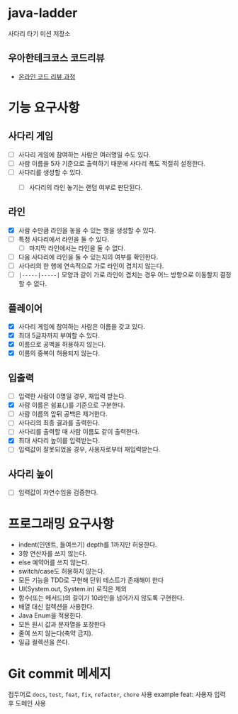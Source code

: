 # java-ladder

사다리 타기 미션 저장소

## 우아한테크코스 코드리뷰

- [온라인 코드 리뷰 과정](https://github.com/woowacourse/woowacourse-docs/blob/master/maincourse/README.md)

# 기능 요구사항
## 사다리 게임
- [ ] 사다리 게임에 참여하는 사람은 여러명일 수도 있다.
- [ ] 사람 이름을 5자 기준으로 출력하기 때문에 사다리 폭도 적절히 설정한다.
- [ ] 사다리를 생성할 수 있다.
  - [ ] 사다리의 라인 놓기는 랜덤 여부로 판단된다. 


## 라인
- [x] 사람 수만큼 라인을 놓을 수 있는 행을 생성할 수 있다.
- [ ] 특정 사다리에서 라인을 둘 수 있다.
  - [ ] 마지막 라인에서는 라인을 둘 수 없다.
- [ ] 다음 사다리에 라인을 둘 수 있는지의 여부를 확인한다.
- [ ] 사다리의 한 행에 연속적으로 가로 라인이 겹치지 않는다.
- [ ] `|-----|-----|` 모양과 같이 가로 라인이 겹치는 경우 어느 방향으로 이동할지 결정할 수 없다.

## 플레이어
- [x] 사다리 게임에 참여하는 사람은 이름을 갖고 있다.
- [x] 최대 5글자까지 부여할 수 있다.
- [x] 이름으로 공백을 허용하지 않는다.
- [x] 이름의 중복이 허용되지 않는다.

## 입출력
- [ ] 입력한 사람이 0명일 경우, 재입력 받는다.
- [x] 사람 이름은 쉼표(,)를 기준으로 구분한다.
- [ ] 사람 이름의 앞뒤 공백은 제거한다.
 - [ ] 사다리의 최종 결과를 출력한다.
- [ ] 사다리를 출력할 때 사람 이름도 같이 출력한다.
- [x] 최대 사다리 높이를 입력받는다.
- [ ] 입력값이 잘못되었을 경우, 사용자로부터 재입력받는다.

## 사다리 높이
- [ ] 입력값이 자연수임을 검증한다.

# 프로그래밍 요구사항
- indent(인덴트, 들여쓰기) depth를 1까지만 허용한다.
- 3항 연산자를 쓰지 않는다.
- else 예약어를 쓰지 않는다.
- switch/case도 허용하지 않는다.
- 모든 기능을 TDD로 구현해 단위 테스트가 존재해야 한다
- UI(System.out, System.in) 로직은 제외
- 함수(또는 메서드)의 길이가 10라인을 넘어가지 않도록 구현한다.
- 배열 대신 컬렉션을 사용한다.
- Java Enum을 적용한다.
- 모든 원시 값과 문자열을 포장한다
- 줄여 쓰지 않는다(축약 금지).
- 일급 컬렉션을 쓴다.

# Git commit 메세지
접두어로 `docs`, `test`, `feat`, `fix`, `refactor`, `chore` 사용
example feat: 사용자 입력 후 도메인 사용
